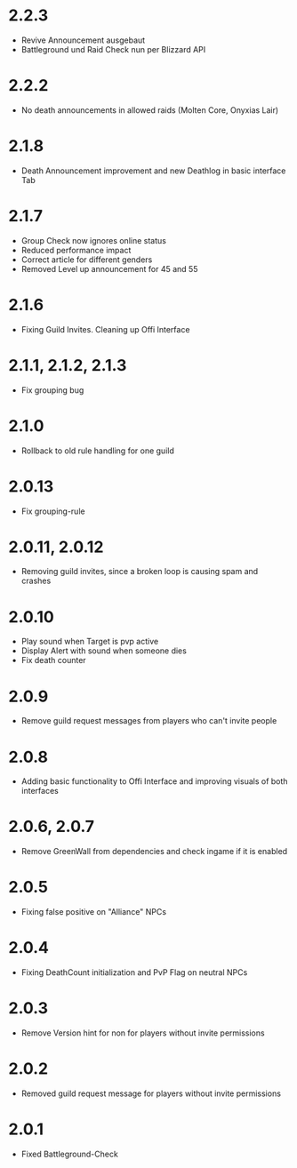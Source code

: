 # 2.2.3

- Revive Announcement ausgebaut
- Battleground und Raid Check nun per Blizzard API

# 2.2.2

- No death announcements in allowed raids (Molten Core, Onyxias Lair)

# 2.1.8

- Death Announcement improvement and new Deathlog in basic interface Tab

# 2.1.7

- Group Check now ignores online status
- Reduced performance impact
- Correct article for different genders
- Removed Level up announcement for 45 and 55

# 2.1.6

- Fixing Guild Invites. Cleaning up Offi Interface

# 2.1.1, 2.1.2, 2.1.3

- Fix grouping bug

# 2.1.0

- Rollback to old rule handling for one guild

# 2.0.13

- Fix grouping-rule

# 2.0.11, 2.0.12

- Removing guild invites, since a broken loop is causing spam and crashes

# 2.0.10

- Play sound when Target is pvp active
- Display Alert with sound when someone dies
- Fix death counter

# 2.0.9

- Remove guild request messages from players who can't invite people

# 2.0.8

- Adding basic functionality to Offi Interface and improving visuals of both interfaces

# 2.0.6, 2.0.7

- Remove GreenWall from dependencies and check ingame if it is enabled

# 2.0.5

- Fixing false positive on "Alliance" NPCs

# 2.0.4

- Fixing DeathCount initialization and PvP Flag on neutral NPCs

# 2.0.3

- Remove Version hint for non for players without invite permissions

# 2.0.2

- Removed guild request message for players without invite permissions

# 2.0.1

- Fixed Battleground-Check
